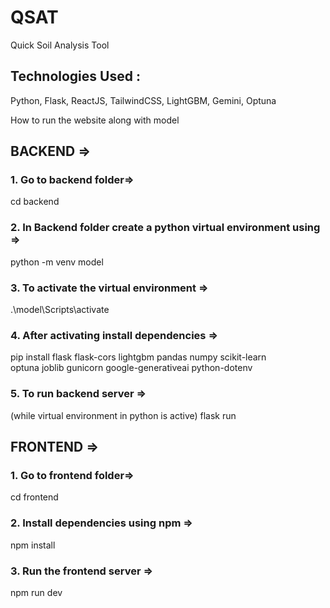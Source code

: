 # QSAT
Quick Soil Analysis Tool 

## Technologies Used : 
Python, Flask, ReactJS, TailwindCSS, LightGBM, Gemini, Optuna

How to run the website along with model

## BACKEND =>

### 1. Go to backend folder=>
cd backend

### 2. In Backend folder create a python virtual environment using =>
python -m venv model

### 3. To activate the virtual environment =>
.\model\Scripts\activate 

### 4. After activating install dependencies =>
pip install flask flask-cors lightgbm pandas numpy scikit-learn optuna joblib gunicorn google-generativeai python-dotenv

### 5. To run backend server =>
(while virtual environment in python is active)
flask run

## FRONTEND => 

### 1. Go to frontend folder=>
cd frontend

### 2. Install dependencies using npm =>
npm install

### 3. Run the frontend server =>
npm run dev
